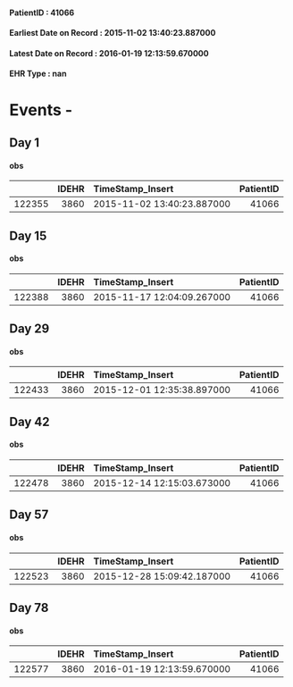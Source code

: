 
#### PatientID : 41066
#### Earliest Date on Record : 2015-11-02 13:40:23.887000
#### Latest Date on Record : 2016-01-19 12:13:59.670000
#### EHR Type : nan

# Events - 

## Day 1

#### obs
|        |   IDEHR | TimeStamp_Insert           |   PatientID |
|-------:|--------:|:---------------------------|------------:|
| 122355 |    3860 | 2015-11-02 13:40:23.887000 |       41066 |


## Day 15

#### obs
|        |   IDEHR | TimeStamp_Insert           |   PatientID |
|-------:|--------:|:---------------------------|------------:|
| 122388 |    3860 | 2015-11-17 12:04:09.267000 |       41066 |


## Day 29

#### obs
|        |   IDEHR | TimeStamp_Insert           |   PatientID |
|-------:|--------:|:---------------------------|------------:|
| 122433 |    3860 | 2015-12-01 12:35:38.897000 |       41066 |


## Day 42

#### obs
|        |   IDEHR | TimeStamp_Insert           |   PatientID |
|-------:|--------:|:---------------------------|------------:|
| 122478 |    3860 | 2015-12-14 12:15:03.673000 |       41066 |


## Day 57

#### obs
|        |   IDEHR | TimeStamp_Insert           |   PatientID |
|-------:|--------:|:---------------------------|------------:|
| 122523 |    3860 | 2015-12-28 15:09:42.187000 |       41066 |


## Day 78

#### obs
|        |   IDEHR | TimeStamp_Insert           |   PatientID |
|-------:|--------:|:---------------------------|------------:|
| 122577 |    3860 | 2016-01-19 12:13:59.670000 |       41066 |


